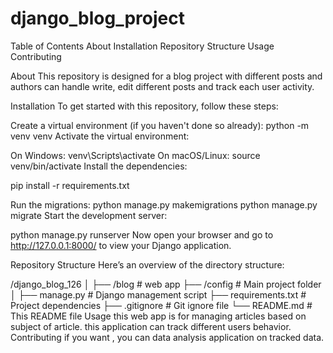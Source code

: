 # django_blog_project

Table of Contents
About
Installation
Repository Structure
Usage
Contributing

About
This repository is designed for a blog project with different posts and authors can handle write, edit different posts and track each user activity.

Installation
To get started with this repository, follow these steps:

Create a virtual environment (if you haven't done so already):
python -m venv venv
Activate the virtual environment:

On Windows:
venv\Scripts\activate
On macOS/Linux:
source venv/bin/activate
Install the dependencies:

pip install -r requirements.txt

Run the migrations:
python manage.py makemigrations
python manage.py migrate
Start the development server:

python manage.py runserver
Now open your browser and go to http://127.0.0.1:8000/ to view your Django application.

Repository Structure
Here’s an overview of the directory structure:

/django_blog_126
│
├── /blog                     # web app
├── /config                   # Main project folder
│
├── manage.py                 # Django management script
├── requirements.txt          # Project dependencies
├── .gitignore                # Git ignore file
└── README.md                 # This README file
Usage
this web app is for managing articles based on subject of article. this application can track different users behavior.
Contributing
if you want , you can data analysis application on tracked data.
